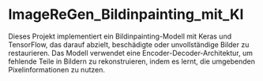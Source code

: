 # ImageReGen_Bildinpainting_mit_KI
Dieses Projekt implementiert ein Bildinpainting-Modell mit Keras und TensorFlow, das darauf abzielt, beschädigte oder unvollständige Bilder zu restaurieren. Das Modell verwendet eine Encoder-Decoder-Architektur, um fehlende Teile in Bildern zu rekonstruieren, indem es lernt, die umgebenden Pixelinformationen zu nutzen.
